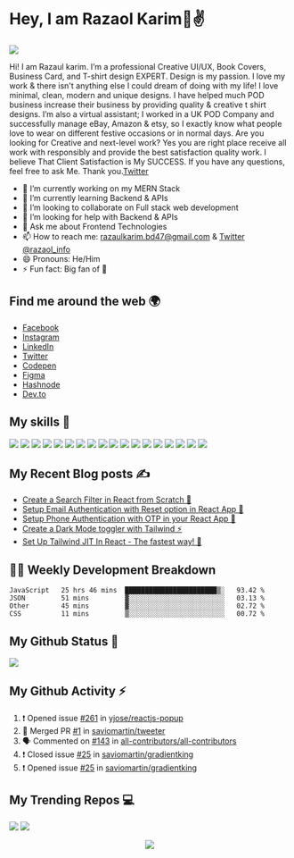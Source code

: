 # Hey, I am Razaol Karim👋✌️

![](https://readme-typing-svg.herokuapp.com?font=Montserrat&color=49D3DF&lines=I'm+a+Creative+Graphic+Designer;I'm+a+UI%2FUX+Designer)

Hi! I am Razaul karim. I’m a professional Creative UI/UX, Book Covers, Business Card, and T-shirt design EXPERT. Design is my passion. I love my work & there isn't anything else I could dream of doing with my life! I love minimal, clean, modern and unique designs. I have helped much POD business increase their business by providing quality & creative t shirt designs. I’m also a virtual assistant; I worked in a UK POD Company and successfully manage eBay, Amazon & etsy, so I exactly know what people love to wear on different festive occasions or in normal days. Are you looking for Creative and next-level work? Yes you are right place receive all work with responsibly and provide the best satisfaction quality work. I believe That Client Satisfaction is My SUCCESS. If you have any questions, feel free to ask Me. Thank you.[Twitter](https://twitter.com/razaol_info)

- 🔭 I’m currently working on my MERN Stack
- 🌱 I’m currently learning Backend & APIs
- 👯 I’m looking to collaborate on Full stack web development
- 🤔 I’m looking for help with Backend & APIs
- 💬 Ask me about Frontend Technologies
- 📫 How to reach me: [razaulkarim.bd47@gmail.com](mailto:razaulkarim.bd47@gmail.com) & [Twitter @razaol_info](https://twitter.com/razaol_info)
- 😄 Pronouns: He/Him
- ⚡ Fun fact: Big fan of 🌈

## Find me around the web 🌍

- [Facebook](https://www.facebook.com/razaol.info/)
- [Instagram](https://www.instagram.com/razaol.info/)
- [LinkedIn](https://www.linkedin.com/in/razaol-karim-bd3147com/)
- [Twitter](https://twitter.com/razaol_info)
- [Codepen](https://codepen.io/razaol_info)
- [Figma](https://www.figma.com/files/user/986270758446878921?fuid=986270758446878921=)
- [Hashnode](https://hashnode.com/@razaolinfo)
- [Dev.to](https://dev.to/razaol_info)

## My skills 🚀

![](https://img.shields.io/badge/HTML5-E34F26?style=for-the-badge&logo=html5&logoColor=white)
![](https://img.shields.io/badge/JavaScript-F7DF1E?style=for-the-badge&logo=javascript&logoColor=black)
![](https://img.shields.io/badge/Node.js-43853D?style=for-the-badge&logo=node.js&logoColor=white)
![](https://img.shields.io/badge/CSS3-1572B6?style=for-the-badge&logo=css3&logoColor=white)
![](https://img.shields.io/badge/Sass-CC6699?style=for-the-badge&logo=sass&logoColor=white)
![](https://img.shields.io/badge/Markdown-000000?style=for-the-badge&logo=markdown&logoColor=white)
![](https://img.shields.io/badge/Express.js-404D59?style=for-the-badge)
![](https://img.shields.io/badge/React-20232A?style=for-the-badge&logo=react&logoColor=61DAFB)
![](https://img.shields.io/badge/Tailwind_CSS-38B2AC?style=for-the-badge&logo=tailwind-css&logoColor=white)
![](https://img.shields.io/badge/Bootstrap-563D7C?style=for-the-badge&logo=bootstrap&logoColor=white)
![](https://img.shields.io/badge/Material--UI-0081CB?style=for-the-badge&logo=material-ui&logoColor=white)
![](https://img.shields.io/badge/Redux-593D88?style=for-the-badge&logo=redux&logoColor=white)
![](https://img.shields.io/badge/jQuery-0769AD?style=for-the-badge&logo=jquery&logoColor=white)
![](https://img.shields.io/badge/Netlify-00C7B7?style=for-the-badge&logo=netlify&logoColor=white)
![](https://img.shields.io/badge/MongoDB-4EA94B?style=for-the-badge&logo=mongodb&logoColor=white)
![](https://img.shields.io/badge/Heroku-430098?style=for-the-badge&logo=heroku&logoColor=white)
![](https://img.shields.io/badge/Google_Cloud-4285F4?style=for-the-badge&logo=google-cloud&logoColor=white)
![](https://img.shields.io/badge/figma-0AC97F?style=for-the-badge&logo=figma&logoColor=white)

## My Recent Blog posts ✍️

<!-- BLOG-POST-LIST:START -->
- [Create a Search Filter in React from Scratch 🔎](https://savio.xyz/create-a-search-filter-in-react-from-scratch)
- [Setup Email Authentication with Reset option in React App 🚀](https://savio.xyz/setup-email-authentication-with-reset-option-in-react-app)
- [Setup Phone Authentication with OTP in your React App 🚀](https://savio.xyz/setup-phone-authentication-with-otp-in-your-react-app)
- [Create a Dark Mode toggler with Tailwind ⚡️](https://savio.xyz/create-a-dark-mode-toggler-with-tailwind)
- [Set Up Tailwind JIT In React - The fastest way! 🚀](https://savio.xyz/set-up-tailwind-jit-in-react-the-fastest-way)
<!-- BLOG-POST-LIST:END -->

## 👨‍💻 Weekly Development Breakdown

<!--START_SECTION:waka-->
```text
JavaScript   25 hrs 46 mins  ███████████████████████▒░   93.42 % 
JSON         51 mins         ▓░░░░░░░░░░░░░░░░░░░░░░░░   03.13 % 
Other        45 mins         ▓░░░░░░░░░░░░░░░░░░░░░░░░   02.72 % 
CSS          11 mins         ▒░░░░░░░░░░░░░░░░░░░░░░░░   00.72 % 
```
<!--END_SECTION:waka-->

## My Github Status 🦸

![](https://github-readme-stats.vercel.app/api?username=saviomartin&show_icons=true&bg_color=45,fc00ff,00dbde&title_color=fff&text_color=fff)

## My Github Activity ⚡

<!--START_SECTION:activity-->
1. ❗️ Opened issue [#261](https://github.com/yjose/reactjs-popup/issues/261) in [yjose/reactjs-popup](https://github.com/yjose/reactjs-popup)
2. 🎉 Merged PR [#1](https://github.com/saviomartin/tweeter/pull/1) in [saviomartin/tweeter](https://github.com/saviomartin/tweeter)
3. 🗣 Commented on [#143](https://github.com/all-contributors/all-contributors/issues/143) in [all-contributors/all-contributors](https://github.com/all-contributors/all-contributors)
4. ❗️ Closed issue [#25](https://github.com/saviomartin/gradientking/issues/25) in [saviomartin/gradientking](https://github.com/saviomartin/gradientking)
5. ❗️ Opened issue [#25](https://github.com/saviomartin/gradientking/issues/25) in [saviomartin/gradientking](https://github.com/saviomartin/gradientking)
<!--END_SECTION:activity-->

## My Trending Repos 💻

[![](https://github-readme-stats.vercel.app/api/pin/?username=saviomartin&repo=gradientking&bg_color=45,fc00ff,00dbde&title_color=fff&text_color=fff)](https://github.com/saviomartin/gradientking)
[![](https://github-readme-stats.vercel.app/api/pin/?username=saviomartin&repo=loficlub&bg_color=45,fc00ff,00dbde&title_color=fff&text_color=fff)](https://github.com/saviomartin/loficlub)

<p align='center'><img src='https://visitor-badge.laobi.icu/badge?page_id=saviomartin'></p>

